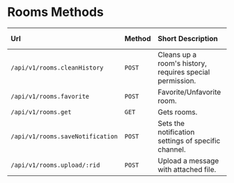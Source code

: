 # Rooms Methods

| Url | Method | Short Description | Details Page |
| :--- | :--- | :--- | :--- |
| `/api/v1/rooms.cleanHistory` | `POST` | Cleans up a room's history, requires special permission. | [Link](cleanhistory/) |
| `/api/v1/rooms.favorite` | `POST` | Favorite/Unfavorite room. |[Link](favorite/) |
| `/api/v1/rooms.get` | `GET` | Gets rooms. | [Link](get/) |
| `/api/v1/rooms.saveNotification` |  `POST`  | Sets the notification settings of specific channel.  | [Link](savenotification/) |
| `/api/v1/rooms.upload/:rid` | `POST` | Upload a message with attached file. | [Link](upload/) |
